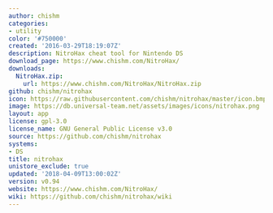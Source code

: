 ```yaml
---
author: chishm
categories:
- utility
color: '#750000'
created: '2016-03-29T18:19:07Z'
description: NitroHax cheat tool for Nintendo DS
download_page: https://www.chishm.com/NitroHax/
downloads:
  NitroHax.zip:
    url: https://www.chishm.com/NitroHax/NitroHax.zip
github: chishm/nitrohax
icon: https://raw.githubusercontent.com/chishm/nitrohax/master/icon.bmp
image: https://db.universal-team.net/assets/images/icons/nitrohax.png
layout: app
license: gpl-3.0
license_name: GNU General Public License v3.0
source: https://github.com/chishm/nitrohax
systems:
- DS
title: nitrohax
unistore_exclude: true
updated: '2018-04-09T13:00:02Z'
version: v0.94
website: https://www.chishm.com/NitroHax/
wiki: https://github.com/chishm/nitrohax/wiki
---
```

